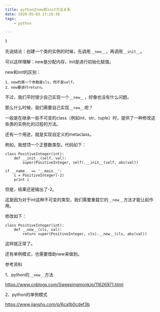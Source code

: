 ```yaml
---
title: python之new和init方法关系
date: 2020-05-03 17:26:30
tags:
	- python

---
```


1

先说结论：创建一个类的实例的时候，先调用`__new__`，再调用`__init__`。

可以这样理解：new是分配内存，init是进行初始化赋值。

new和init的区别：

```
1、new的第一个参数是cls，而不是self。
2、new要进行return。
```



不过，我们平时很少自己实现一个`__new__`，好像也没有什么问题。

那么什么时候，我们需要自己实现`__new__`呢？

一般是在继承一些不可变的class（例如int、str、tuple）时，提供了一种修改这些类的实例化的过程的方法。

还有一个用途，就是实现自定义的metaclass。

例如，我想顶一个正整数类型。代码如下：

```
class PositiveInteger(int):
    def __init__(self, val):
        super(PositiveInteger, self).__init__(self, abs(val))

if __name__ == '__main__':
    i = PositiveInteger(-2)
    print i
```

但是，结果还是输出了-2。

这是因为对于int这种不可变的类型，我们需要重载它的`__new__`方法才能让起作用。

修改如下：

```
class PositiveInteger(int):
    def __new__(cls, val):
        return super(PositiveInteger, cls).__new__(cls, abs(val))
```

这样就正常了。



还有单例模式，也需要借助new来做到。



参考资料

1、python的`__new__`方法

<https://www.cnblogs.com/Sweepingmonk/p/11626971.html>

2、python的单例模式

<https://www.jianshu.com/p/6ca1b0cdef3b>